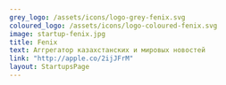 ```yaml
---
grey_logo: /assets/icons/logo-grey-fenix.svg
coloured_logo: /assets/icons/logo-coloured-fenix.svg
image: startup-fenix.jpg
title: Fenix
text: Аггрегатор казахстанских и мировых новостей
link: "http://apple.co/2ijJFrM"
layout: StartupsPage
---
```

